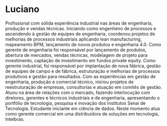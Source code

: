 # Luciano
Profissional com sólida experiência industrial nas áreas de engenharia, produção e vendas técnicas. Iniciando como engenheiro de processos e ascendendo à gestão de equipes de engenharia, coordenou projetos de melhorias de processos industriais aplicando lean manufacturing, mapeamento BPM, lançamento de novos produtos e engenharia 4.0. Como gerente de engenharia foi responsável por lançamento de produtos, abertura de mercados, vendas técnicas, modelagem de projeto para investimento, captação de investimento em fundos private equity. Como gerente industrial, foi responsável por implantação de nova fábrica, gestão de equipes de campo e de fábrica, estruturação e melhorias de processos produtivos e gestão para resultados. Com as experiências em gestão de engenharia, produção e comercial técnico, iniciou projetos de reestruturação de empresas, consultorias e atuação em comitês de gestão. Atuou na área de relações com o mercado, fazendo interlocução com diretores, gerentes e técnicos industriais e de engenharia, apresentando o portfólio de tecnologia, pesquisa e inovação dos Institutos Senai de Tecnologia. Estudante iniciante em ciência de dados. Neste momento atua como gerente comercial em uma distribuidora de soluções em tecnologia, Intelbras.
